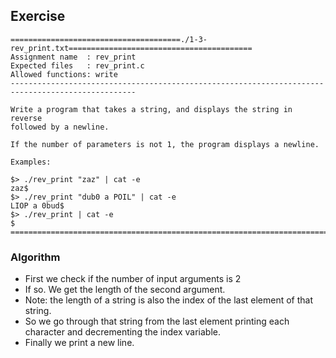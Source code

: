 ## Exercise

```
======================================./1-3-rev_print.txt=========================================
Assignment name  : rev_print
Expected files   : rev_print.c
Allowed functions: write
--------------------------------------------------------------------------------------------------

Write a program that takes a string, and displays the string in reverse
followed by a newline.

If the number of parameters is not 1, the program displays a newline.

Examples:

$> ./rev_print "zaz" | cat -e
zaz$
$> ./rev_print "dub0 a POIL" | cat -e
LIOP a 0bud$
$> ./rev_print | cat -e
$
==================================================================================================
```

### Algorithm

- First we check if the number of input arguments is 2
- If so. We get the length of the second argument.
- Note: the length of a string is also the index of the last element of that string.
- So we go through that string from the last element printing each character and decrementing the index variable.
- Finally we print a new line.
